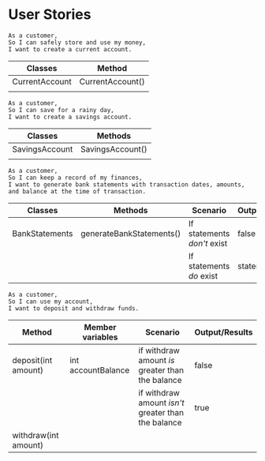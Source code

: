 # User Stories

```
As a customer,
So I can safely store and use my money,
I want to create a current account.
```

| Classes        | Method           |
|----------------|------------------|
| CurrentAccount | CurrentAccount() |
|                |                  |


```
As a customer,
So I can save for a rainy day,
I want to create a savings account.
```

| Classes        | Methods          |
|----------------|------------------|
| SavingsAccount | SavingsAccount() |
|                |                  |


```
As a customer,
So I can keep a record of my finances,
I want to generate bank statements with transaction dates, amounts, and balance at the time of transaction.
```

| Classes        | Methods                  | Scenario                    | Output/Results |
|----------------|--------------------------|-----------------------------|----------------|
| BankStatements | generateBankStatements() | If statements *don't* exist | false          |
|                |                          | If statements *do* exist    | statements     |


```
As a customer,
So I can use my account,
I want to deposit and withdraw funds.
```

| Method               | Member variables   | Scenario                                            | Output/Results |
|----------------------|--------------------|-----------------------------------------------------|----------------|
| deposit(int amount)  | int accountBalance | if withdraw amount *is* greater than the balance    | false          |
|                      |                    | if withdraw amount *isn't* greater than the balance | true           |
| withdraw(int amount) |                    |                                                     |                |
